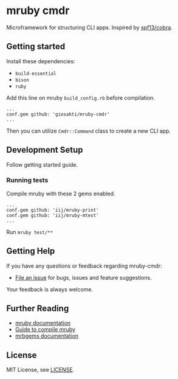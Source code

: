 # mruby cmdr

Microframework for structuring CLI apps. Inspired by [spf13/cobra](https://github.com/spf13/cobra).

## Getting started

Install these dependencies:

- `build-essential`
- `bison`
- `ruby`

Add this line on mruby `build_config.rb` before compilation.

```
...
conf.gem github: 'giosakti/mruby-cmdr'
...
```

Then you can utilize `Cmdr::Command` class to create a new CLI app.

## Development Setup

Follow getting started guide.

### Running tests

Compile mruby with these 2 gems enabled.

``` 
...
conf.gem github: 'iij/mruby-print'
conf.gem github: 'iij/mruby-mtest'
...
```

Run `mruby test/**`

## Getting Help

If you have any questions or feedback regarding mruby-cmdr:

- [File an issue](https://github.com/giosakti/mruby-cmdr/issues/new) for bugs, issues and feature suggestions.

Your feedback is always welcome.

## Further Reading

- [mruby documentation][mruby-doc]
- [Guide to compile mruby][mruby-compile-guide]
- [mrbgems documentation][mrbgems-doc]

[mruby-doc]: https://github.com/mruby/mruby/tree/master/doc
[mruby-compile-guide]: https://github.com/mruby/mruby/blob/master/doc/guides/compile.md
[mrbgems-doc]: https://github.com/mruby/mruby/blob/master/doc/guides/mrbgems.md

## License

MIT License, see [LICENSE](LICENSE).
